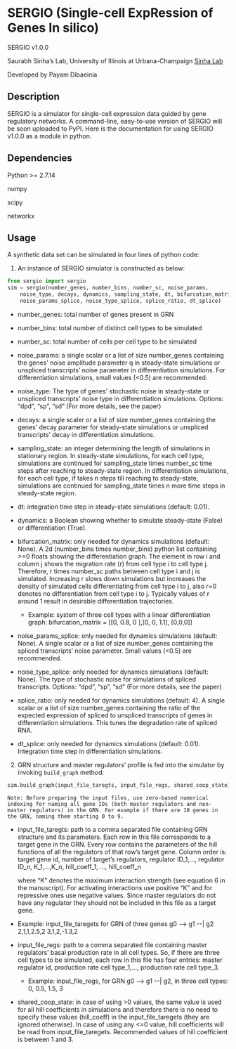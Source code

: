 # SERGIO (Single-cell ExpRession of Genes In silico)
SERGIO v1.0.0

Saurabh Sinha’s Lab, University of Illinois at Urbana-Champaign [Sinha Lab](https://www.sinhalab.net/sinha-s-home)

Developed by Payam Dibaeinia

## Description
SERGIO is a simulator for single-cell expression data guided by gene regulatory networks. A command-line, easy-to-use version of SERGIO will be soon uploaded to PyPI. Here is the documentation for using SERGIO v1.0.0 as a module in python.

## Dependencies
Python >= 2.7.14

numpy

scipy

networkx


## Usage
A synthetic data set can be simulated in four lines of python code:

1. An instance of SERGIO simulator is constructed as below:

```python
from sergio import sergio
sim = sergio(number_genes, number_bins, number_sc, noise_params,
    noise_type, decays, dynamics, sampling_state, dt, bifurcation_matrix, 
    noise_params_splice, noise_type_splice, splice_ratio, dt_splice)
```

* number_genes: total number of genes present in GRN
* number_bins: total number of distinct cell types to be simulated
* number_sc: total number of cells per cell type to be simulated
* noise_params: a single scalar or a list of size number_genes containing the genes’ noise amplitude parameter q in steady-state simulations or unspliced transcripts’ noise parameter in differentiation simulations. For differentiation simulations, small values (<0.5) are recommended.
* noise_type: The type of genes' stochastic noise in steady-state or unspliced transcripts' noise type in differentiation simulations. Options: “dpd”, “sp”, “sd” (For more details, see the paper)
* decays: a single scaler or a list of size number_genes containing the genes’ decay parameter for steady-state simulations or unspliced transcripts’ decay in differentiation simulations.
* sampling_state: an integer determining the length of simulations in stationary region. In steady-state simulations, for each cell type, simulations are continued for sampling_state times number_sc time steps after reaching to steady-state region. In differentiation simulations, for each cell type, if takes n steps till reaching to steady-state, simulations are continued for sampling_state times n more time steps in steady-state region. 
* dt: integration time step in steady-state simulations (default: 0.01).
* dynamics: a Boolean showing whether to simulate steady-state (False) or differentiation (True).
* bifurcation_matrix: only needed for dynamics simulations (default: None). A 2d (number_bins times number_bins) python list containing >=0 floats showing the differentiation graph. The element in row i and column j shows the migration rate (r) from cell type i to cell type j. Therefore, r times number_sc paths between cell type i and j is simulated. Increasing r slows down simulations but increases the density of simulated cells differentiating from cell type i to j, also r=0 denotes no differentiation from cell type i to j. Typically values of r around 1 result in desirable differentiation trajectories.
	- Example: system of three cell types with a linear differentiation graph:
	    bifurcation_matrix = [[0, 0.8, 0 ],[0, 0, 1.1], [0,0,0]]

* noise_params_splice: only needed for dynamics simulations (default: None). A single scalar or a list of size number_genes containing the spliced transcripts’ noise parameter. Small values (<0.5) are recommended.
* noise_type_splice: only needed for dynamics simulations (default: None). The type of stochastic noise for simulations of spliced transcripts. Options: “dpd”, “sp”, “sd” (For more details, see the paper)
* splice_ratio: only needed for dynamics simulations (default: 4). A single scalar or a list of size number_genes containing the ratio of the expected expression of spliced to unspliced transcripts of genes in differentiation simulations. This tunes the degradation rate of spliced RNA.
* dt_splice: only needed for dynamics simulations (default: 0.01). Integration time step in differentiation simulations.

2. GRN structure and master regulators’ profile is fed into the simulator by invoking `build_graph` method:

```python
sim.build_graph(input_file_taregts, input_file_regs, shared_coop_state)
```
	Note: Before preparing the input files, use zero-based numerical indexing for naming all gene IDs (both master regulators and non-master regulators) in the GRN. For example if there are 10 genes in the GRN, naming them starting 0 to 9.

* input_file_taregts: path to a comma separated file containing GRN structure and its parameters. Each row in this file corresponds to a target gene in the GRN. Every row contains the parameters of the hill functions of all the regulators of that row’s target gene. 
Column order is: target gene id, number of target’s regulators, regulator ID_1,…, regulator ID_n, K_1,…,K_n, hill_coeff_1, …, hill_coeff_n

	where “K” denotes the maximum interaction strength (see equation 6 in the manuscript). For activating interactions use positive “K” and for repressive ones use negative values. Since master regulators do not have any regulator they should not be included in this file as a target gene. 
- Example: input_file_taregets for GRN of three genes  g0 --> g1 --| g2
2,1,1,2.5,2
3,1,2,-1.3,2


* input_file_regs: path to a comma separated file containing master regulators’ basal production rate in all cell types. So, if there are three cell types to be simulated, each row in this file has four entries: master regulator id, production rate cell type_1,…,  production rate cell type_3.
	- Example: input_file_regs, for GRN g0 --> g1 --| g2,  in three cell types:
	   0, 0.5, 1.5, 3

* shared_coop_state: in case of using >0 values, the same value is used for all hill coefficients in simulations and therefore there is no need to specify these values (hill_coeff) in the input_file_taregets (they are ignored otherwise). In case of using any <=0 value, hill coefficients will be read from input_file_taregets. Recommended values of hill coefficient is between 1 and 3. 
